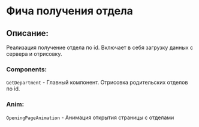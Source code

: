# Фича получения отдела

## Описание:

Реализация получение отдела по id. Включает в себя загрузку данных с сервера и отрисовку.

### Components:

`GetDepartment` - Главный компонент. Отрисовка родительских отделов по id.

### Anim:

`OpeningPageAnimation` - Анимация открытия страницы с отделами
